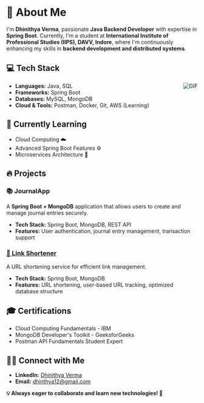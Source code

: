 <!DOCTYPE html>
<html lang="en">
<head>
    <meta charset="UTF-8">
    <meta name="viewport" content="width=device-width, initial-scale=1.0">
</head>
<body>
  <div class="center">
        <h1>🚀 About Me</h1>
    </div>
    <p>I'm <strong>Dhinithya Verma</strong>, passionate <strong>Java Backend Developer</strong> with expertise in <strong>Spring Boot</strong>. Currently, I'm a student at <strong>International Institute of Professional Studies (IIPS), DAVV, Indore</strong>, where I'm continuously enhancing my skills in <strong>backend development and distributed systems</strong>.</p>
    <h2>💻 Tech Stack</h2>
    <ul>
         <div class="gif">
            <img align = "right" src="https://i.pinimg.com/originals/e8/f4/53/e8f453469a3ec97ecd354df465d73913.gif" alt="GIF">
        </div>
        <li><strong>Languages:</strong> Java, SQL</li>
        <li><strong>Frameworks:</strong> Spring Boot</li>
        <li><strong>Databases:</strong> MySQL, MongoDB</li>
        <li><strong>Cloud & Tools:</strong> Postman, Docker, Git, AWS (Learning)</li>
    </ul>
    <h2>🌱 Currently Learning</h2>
    <ul>
        <li>Cloud Computing ☁️</li>
        <li>Advanced Spring Boot Features ⚙️</li>
        <li>Microservices Architecture 🔗</li>
    </ul>
    <h2>🔥 Projects</h2>
    <h3>📚 JournalApp</h3>
    <p>A <strong>Spring Boot + MongoDB</strong> application that allows users to create and manage journal entries securely.</p>
    <ul>
        <li><strong>Tech Stack:</strong> Spring Boot, MongoDB, REST API</li>
        <li><strong>Features:</strong> User authentication, journal entry management, transaction support</li>
    </ul>
    <h3><a href="https://github.com/vDhinithya/URL_Shortner"> 🔗 Link Shortener </a></h3>
    <p>A URL shortening service for efficient link management.</p>
    <ul>
        <li><strong>Tech Stack:</strong> Spring Boot, MongoDB</li>
        <li><strong>Features:</strong> URL shortening, user-based URL tracking, optimized database structure</li>
    </ul>
    <h2>🎓 Certifications</h2>
    <ul>
        <li>Cloud Computing Fundamentals - IBM</li>
        <li>MongoDB Developer's Toolkit - GeeksforGeeks</li>
        <li>Postman API Fundamentals Student Expert</li>
    </ul>
    <h2>👨‍💻 Connect with Me</h2>
    <ul>
        <li><strong>LinkedIn:</strong> <a href="https://www.linkedin.com/in/dhinithya-verma-b72060329/">Dhinithya Verma</a></li>
        <li><strong>Email:</strong> <a href="mailto:dhinthya12@gmail.com">dhinthya12@gmail.com</a></li>
    </ul>
    <p><strong>💡 Always eager to collaborate and learn new technologies! 🚀</strong></p>
</body>
</html>
